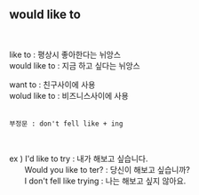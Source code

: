 ## would like to ##
<br>

like to : 평상시 좋아한다는 뉘앙스  
would like to : 지금 하고 싶다는 뉘앙스  

want to : 친구사이에 사용  
wolud like to : 비즈니스사이에 사용  
<br>

    부정문 : don't fell like + ing  
<br>

ex ) I'd like to try : 내가 해보고 싶습니다.  
&nbsp;&nbsp;&nbsp;&nbsp; &nbsp;&nbsp;Would you like to ter? : 당신이 해보고 싶습니까?  
&nbsp;&nbsp;&nbsp;&nbsp; &nbsp;&nbsp;I don't fell like trying : 나는 해보고 싶지 않아요.
